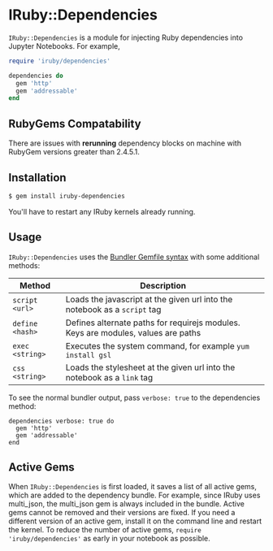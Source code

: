# IRuby::Dependencies

`IRuby::Dependencies` is a module for injecting Ruby dependencies into Jupyter Notebooks. For example, 

```ruby 
require 'iruby/dependencies'

dependencies do 
  gem 'http'
  gem 'addressable'
end
```

## RubyGems Compatability 

There are issues with **rerunning** dependency blocks on machine with RubyGem versions greater than 2.4.5.1. 

## Installation

```bash
$ gem install iruby-dependencies
```

You'll have to restart any IRuby kernels already running. 

## Usage

`IRuby::Dependencies` uses the [Bundler Gemfile syntax](http://bundler.io/v1.5/gemfile.html) with some additional methods:

| Method | Description |
| ------ | ----------- |
| `script <url>` | Loads the javascript at the given url into the notebook as a `script` tag |
| `define <hash>` | Defines alternate paths for requirejs modules. Keys are modules, values are paths |
| `exec <string>` | Executes the system command, for example `yum install gsl` |
| `css <string>` | Loads the stylesheet at the given url into the notebook as a `link` tag 

To see the normal bundler output, pass `verbose: true` to the dependencies method: 

```
dependencies verbose: true do 
  gem 'http'
  gem 'addressable'
end
```

## Active Gems

When `IRuby::Dependencies` is first loaded, it saves a list of all active gems, which are added to the dependency bundle. For example, since IRuby uses multi_json, the multi_json gem is always included in the bundle. Active gems cannot be removed and their versions are fixed. If you need a different version of an active gem, install it on the command line and restart the kernel. To reduce the number of active gems, `require 'iruby/dependencies'` as early in your notebook as possible. 

